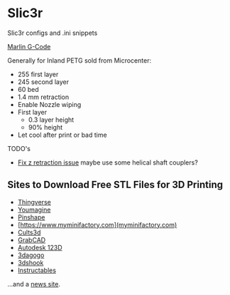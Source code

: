 # Slic3r
Slic3r configs and .ini snippets

[Marlin G-Code](https://github.com/MarlinFirmware/Marlin/wiki/G-Code-in-Marlin)

Generally for Inland PETG sold from Microcenter:

* 255 first layer
* 245 second layer
* 60 bed
* 1.4 mm retraction
* Enable Nozzle wiping
* First layer
  *  0.3 layer height
  *  90% height
* Let cool after print or bad time

TODO's

* [Fix z retraction issue](http://community.robo3d.com/index.php?threads/inconsistencies-in-z-axis-z-lift-issues-during-retractions-in-print.6295/) maybe use some helical shaft couplers?

## Sites to Download Free STL Files for 3D Printing
* [Thingverse](http://www.thingiverse.com/)
* [Youmagine](https://www.youmagine.com/)
* [Pinshape](https://pinshape.com/)
* [https://www.myminifactory.com](myminifactory.com)
* [Cults3d](https://cults3d.com/en)
* [GrabCAD](https://grabcad.com/library)
* [Autodesk 123D](http://www.123dapp.com/)
* [3dagogo](https://www.3dagogo.com/)
* [3dshook](http://www.3dshook.com/)
* [Instructables](http://www.instructables.com/)

...and a [news site](http://www.3ders.org/index.html).
